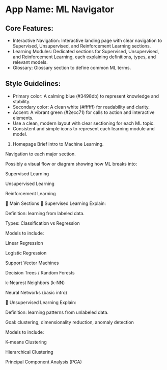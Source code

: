 # **App Name**: ML Navigator

## Core Features:

- Interactive Navigation: Interactive landing page with clear navigation to Supervised, Unsupervised, and Reinforcement Learning sections.
- Learning Modules: Dedicated sections for Supervised, Unsupervised, and Reinforcement Learning, each explaining definitions, types, and relevant models.
- Glossary: Glossary section to define common ML terms.

## Style Guidelines:

- Primary color: A calming blue (#3498db) to represent knowledge and stability.
- Secondary color: A clean white (#ffffff) for readability and clarity.
- Accent: A vibrant green (#2ecc71) for calls to action and interactive elements.
- Use a clean, modern layout with clear sectioning for each ML topic.
- Consistent and simple icons to represent each learning module and model.

1. Homepage
Brief intro to Machine Learning.

Navigation to each major section.

Possibly a visual flow or diagram showing how ML breaks into:

Supervised Learning

Unsupervised Learning

Reinforcement Learning

🔷 Main Sections
📘 Supervised Learning
Explain:

Definition: learning from labeled data.

Types: Classification vs Regression

Models to include:

Linear Regression

Logistic Regression

Support Vector Machines

Decision Trees / Random Forests

k-Nearest Neighbors (k-NN)

Neural Networks (basic intro)

📗 Unsupervised Learning
Explain:

Definition: learning patterns from unlabeled data.

Goal: clustering, dimensionality reduction, anomaly detection

Models to include:

K-means Clustering

Hierarchical Clustering

Principal Component Analysis (PCA)
  
